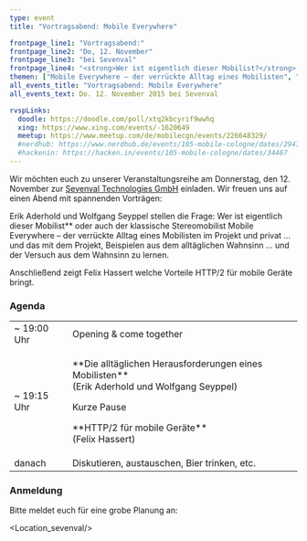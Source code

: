 ```yaml
---
type: event
title: "Vortragsabend: Mobile Everywhere"

frontpage_line1: "Vortragsabend:"
frontpage_line2: "Do, 12. November"
frontpage_line3: "bei Sevenval"
frontpage_line4: "<strong>Wer ist eigentlich dieser Mobilist?</strong> Mobile Everywhere – der verrückte Alltag eines Mobilisten im Projekt und privat.<br/>Anschließend widmen wir uns noch der Frage <strong>und warum brauchen wir eigentlich HTTP/2?</strong>"
themen: ["Mobile Everywhere – der verrückte Alltag eines Mobilisten", "HTTP/2 für mobile Geräte"]
all_events_title: "Vortragsabend: Mobile Everywhere"
all_events_text: Do. 12. November 2015 bei Sevenval

rvspLinks:
  doodle: https://doodle.com/poll/xtq2kbcyrif9wwhq
  xing: https://www.xing.com/events/-1620649
  meetup: https://www.meetup.com/de/mobilecgn/events/226648329/
  #nerdhub: https://www.nerdhub.de/events/105-mobile-cologne/dates/29471
  #hackenin: https://hacken.in/events/105-mobile-cologne/dates/34467
---
```


Wir möchten euch zu unserer Veranstaltungsreihe am Donnerstag,
den 12. November zur <a href="https://www.sevenval.com/">Sevenval Technologies GmbH</a> einladen.
Wir freuen uns auf einen Abend mit spannenden Vorträgen:

Erik Aderhold und Wolfgang Seyppel stellen die Frage:
Wer ist eigentlich dieser Mobilist**
oder auch der klassische Stereomobilist
Mobile Everywhere – der verrückte Alltag eines Mobilisten im Projekt und privat
… und das mit dem Projekt, Beispielen aus dem alltäglichen Wahnsinn
… und der Versuch aus dem Wahnsinn zu lernen.

Anschließend zeigt Felix Hassert welche Vorteile
HTTP/2 für mobile Geräte bringt.

### Agenda

<table>
  <tr>
    <td>~ 19:00 Uhr</td>
    <td>Opening &amp; come together</td>
  <tr>
  </tr>
    <td>~ 19:15 Uhr</td>
    <td>
      <p>
        **Die alltäglichen Herausforderungen eines Mobilisten**
        <br/>(Erik Aderhold und Wolfgang Seyppel)
      </p>
      <p>
        Kurze Pause
      </p>
      <p>
        **HTTP/2 für mobile Geräte**
        <br/>(Felix Hassert)
      </p>
    </td>
  </tr>
  <tr>
    <td>danach</td>
    <td>Diskutieren, austauschen, Bier trinken, etc.</td>
  </tr>
</table>

### Anmeldung

Bitte meldet euch für eine grobe Planung an:&nbsp;
<RegisterLinks />

<Location_sevenval/>
